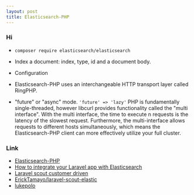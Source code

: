 ```yaml
---
layout: post
title: Elasticsearch-PHP
---
```


### Hi

- `composer require elasticsearch/elasticsearch`

- Index a document: index, type, id and a document body.
- Configuration
- Elasticsearch-PHP uses an interchangeable HTTP transport layer called RingPHP.
- "future" or "async" mode. `'future' => 'lazy'` PHP is fundamentally single-threaded, however libcurl provides functionality called the "multi interface".  With the multi interface, the time to execute n requests is the latency of the slowest request. Furthermore, the multi-interface allows requests to different hosts simultaneously, which means the Elasticsearch-PHP client can more effectively utilize your full cluster.





### Link
- [Elasticsearch-PHP](https://www.elastic.co/guide/en/elasticsearch/client/php-api/current/index.html)
- [How to integrate your Laravel app with Elasticsearch](https://blog.madewithlove.be/post/how-to-integrate-your-laravel-app-with-elasticsearch/)
- [Laravel scout customer driven](https://gist.github.com/lukepolo/b63d303b076a7cd58bbaa54b3b9f0370)
- [ErickTamayo/laravel-scout-elastic](https://github.com/ErickTamayo/laravel-scout-elastic)
- [lukepolo](https://github.com/lukepolo)

